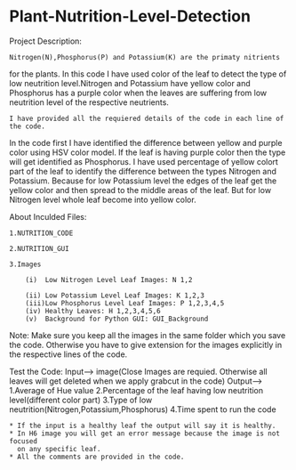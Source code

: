 # Plant-Nutrition-Level-Detection

Project Description: 

	Nitrogen(N),Phosphorus(P) and Potassium(K) are the primaty nitrients 
for the plants. In this code I have used color of the leaf to detect the type of low 
neutrition level.Nitrogen and Potassium have yellow color and Phosphorus has 
a purple color when the leaves are suffering from low neutrition level 
of the respective neutrients.

	I have provided all the requiered details of the code in each line of the code. 
In the code first I have identified the difference between yellow and purple 
color using HSV color model. If the leaf is having purple color then the type will 
get identified as Phosphorus. I have used percentage of yellow colort part of the 
leaf to identify the difference between the types Nitrogen and Potassium. Because 
for low Potassium level the edges of the leaf get the yellow color and then spread 
to the middle areas of the leaf. But for low Nitrogen level whole leaf become into 
yellow color.

About Inculded Files:

	1.NUTRITION_CODE
	
	2.NUTRITION_GUI
	
	3.Images
	
		(i)  Low Nitrogen Level Leaf Images: N 1,2
		
		(ii) Low Potassium Level Leaf Images: K 1,2,3
		(iii)Low Phosphorus Level Leaf Images: P 1,2,3,4,5
		(iv) Healthy Leaves: H 1,2,3,4,5,6  
		(v)  Background for Python GUI: GUI_Background

Note: Make sure you keep all the images in the same folder which you save the code. 
      Otherwise you have to give extension for the images explicitly in the respective 
      lines of the code.

Test the Code:
	Input--> image(Close Images are requied. Otherwise all leaves will get deleted 
			when we apply grabcut in the code)
	Output--> 1.Average of Hue value
          	  2.Percentage of the leaf having low neutrition level(different color part)
          	  3.Type of low neutrition(Nitrogen,Potassium,Phosphorus)
          	  4.Time spent to run the code

	* If the input is a healthy leaf the output will say it is healthy.
	* In H6 image you will get an error message because the image is not focused 
	  on any specific leaf.
	* All the comments are provided in the code.
